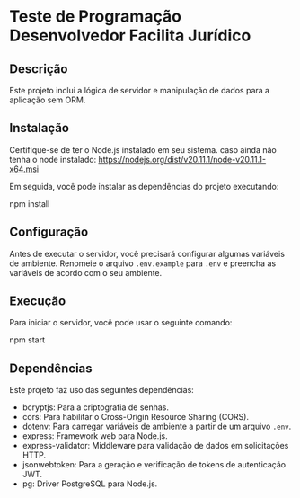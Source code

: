 # Teste de Programação Desenvolvedor Facilita Jurídico

## Descrição

Este projeto inclui a lógica de servidor e manipulação de dados para a aplicação sem ORM.

## Instalação

Certifique-se de ter o Node.js instalado em seu sistema.
caso ainda não tenha o node instalado:
https://nodejs.org/dist/v20.11.1/node-v20.11.1-x64.msi

Em seguida, você pode instalar as dependências do projeto executando:

npm install

## Configuração

Antes de executar o servidor, você precisará configurar algumas variáveis de ambiente. Renomeie o arquivo `.env.example` para `.env` e preencha as variáveis de acordo com o seu ambiente.

## Execução

Para iniciar o servidor, você pode usar o seguinte comando:

npm start

## Dependências

Este projeto faz uso das seguintes dependências:

- bcryptjs: Para a criptografia de senhas.
- cors: Para habilitar o Cross-Origin Resource Sharing (CORS).
- dotenv: Para carregar variáveis de ambiente a partir de um arquivo `.env`.
- express: Framework web para Node.js.
- express-validator: Middleware para validação de dados em solicitações HTTP.
- jsonwebtoken: Para a geração e verificação de tokens de autenticação JWT.
- pg: Driver PostgreSQL para Node.js.
